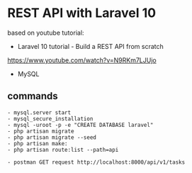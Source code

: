 # REST API with Laravel 10


based on youtube tutorial: 
- Laravel 10 tutorial - Build a REST API from scratch

 https://www.youtube.com/watch?v=N9RKm7LJUjo

 - MySQL
 


 ## commands
    - mysql.server start
    - mysql_secure_installation
    - mysql -uroot -p -e "CREATE DATABASE laravel"
    - php artisan migrate
    - php artisan migrate --seed
    - php artisan make:
    - php artisan route:list --path=api 

    - postman GET request http://localhost:8000/api/v1/tasks
